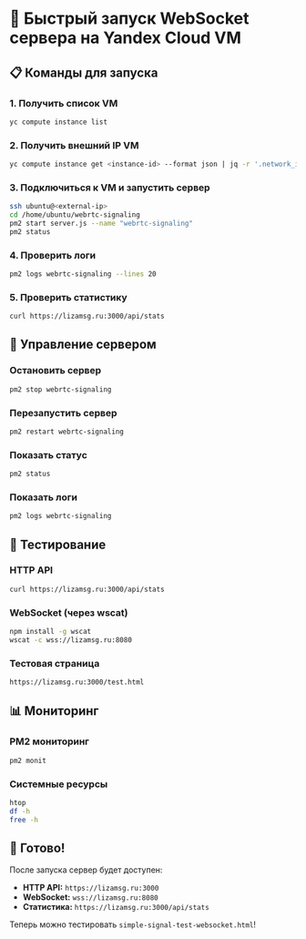 # 🚀 Быстрый запуск WebSocket сервера на Yandex Cloud VM

## 📋 Команды для запуска

### 1. Получить список VM
```bash
yc compute instance list
```

### 2. Получить внешний IP VM
```bash
yc compute instance get <instance-id> --format json | jq -r '.network_interfaces[0].primary_v4_address.one_to_one_nat.address'
```

### 3. Подключиться к VM и запустить сервер
```bash
ssh ubuntu@<external-ip>
cd /home/ubuntu/webrtc-signaling
pm2 start server.js --name "webrtc-signaling"
pm2 status
```

### 4. Проверить логи
```bash
pm2 logs webrtc-signaling --lines 20
```

### 5. Проверить статистику
```bash
curl https://lizamsg.ru:3000/api/stats
```

## 🔧 Управление сервером

### Остановить сервер
```bash
pm2 stop webrtc-signaling
```

### Перезапустить сервер
```bash
pm2 restart webrtc-signaling
```

### Показать статус
```bash
pm2 status
```

### Показать логи
```bash
pm2 logs webrtc-signaling
```

## 🧪 Тестирование

### HTTP API
```bash
curl https://lizamsg.ru:3000/api/stats
```

### WebSocket (через wscat)
```bash
npm install -g wscat
wscat -c wss://lizamsg.ru:8080
```

### Тестовая страница
```
https://lizamsg.ru:3000/test.html
```

## 📊 Мониторинг

### PM2 мониторинг
```bash
pm2 monit
```

### Системные ресурсы
```bash
htop
df -h
free -h
```

## 🎯 Готово!

После запуска сервер будет доступен:
- **HTTP API:** `https://lizamsg.ru:3000`
- **WebSocket:** `wss://lizamsg.ru:8080`
- **Статистика:** `https://lizamsg.ru:3000/api/stats`

Теперь можно тестировать `simple-signal-test-websocket.html`!
